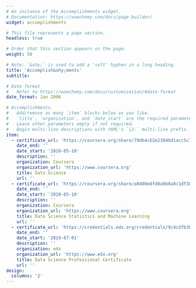 ```yaml
---
# An instance of the Accomplishments widget.
# Documentation: https://wowchemy.com/docs/page-builder/
widget: accomplishments

# This file represents a page section.
headless: true

# Order that this section appears on the page.
weight: 50

# Note: `&shy;` is used to add a 'soft' hyphen in a long heading.
title: 'Accomplish&shy;ments'
subtitle:

# Date format
#   Refer to https://wowchemy.com/docs/customization/#date-format
date_format: Jan 2006

# Accomplishments.
#   Add/remove as many `item` blocks below as you like.
#   `title`, `organization`, and `date_start` are the required parameters.
#   Leave other parameters empty if not required.
#   Begin multi-line descriptions with YAML's `|2-` multi-line prefix.
item:
  - certificate_url: 'https://coursera.org/share/79db4cb2e2104bd1acc5c10e60470e6b'
    date_end: ''
    date_start: '2020-05-10'
    description: ''
    organization: Coursera
    organization_url: 'https://www.coursera.org'
    title: Data Science
    url: ''
  - certificate_url: 'https://coursera.org/share/a0400e8fd0a0b0a8c1df38ac2e8b692f'
    date_end: ''
    date_start: '2020-05-10'
    description: ''
    organization: Coursera
    organization_url: 'https://www.coursera.org'
    title: Data Science Statistics and Machine Learning
    url: ''
  - certificate_url: 'https://credentials.edx.org/credentials/9c4cdfb3b8f64e6ea0c95c41d8642a4a/'
    date_end: ''
    date_start: '2019-07-01'
    description: ''
    organization: edx
    organization_url: 'https://www.edx.org'
    title: Data Science Professional Certificate
    url: ''
design:
  columns: '2'
---
```

